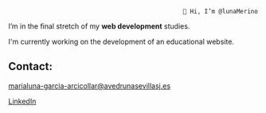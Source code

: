                                                      👋 Hi, I’m @lunaMerino

 I’m in the final stretch of my **web development** studies.
 
 I'm currently working on the development of an educational website.

## Contact:
marialuna-garcia-arcicollar@avedrunasevillasj.es

[LinkedIn](https://www.linkedin.com/in/luna-merino/)



<!--
## Languages and Tools:

https://img.shields.io/badge/JavaScript-F7DF1E.svg?style=for-the-badge&logo=JavaScript&logoColor=black
https://img.shields.io/badge/React-61DAFB.svg?style=for-the-badge&logo=React&logoColor=black
https://img.shields.io/badge/HTML5-E34F26.svg?style=for-the-badge&logo=HTML5&logoColor=white
https://img.shields.io/badge/CSS3-1572B6.svg?style=for-the-badge&logo=CSS3&logoColor=white
https://img.shields.io/badge/Astro-BC52EE.svg?style=for-the-badge&logo=Astro&logoColor=white
https://img.shields.io/badge/Tailwind%20CSS-06B6D4.svg?style=for-the-badge&logo=Tailwind-CSS&logoColor=white

https://img.shields.io/badge/Spring%20Boot-6DB33F.svg?style=for-the-badge&logo=Spring-Boot&logoColor=white
https://img.shields.io/badge/Spring%20Security-6DB33F.svg?style=for-the-badge&logo=Spring-Security&logoColor=white
https://img.shields.io/badge/MySQL-4479A1.svg?style=for-the-badge&logo=MySQL&logoColor=white
https://img.shields.io/badge/Node.js-5FA04E.svg?style=for-the-badge&logo=nodedotjs&logoColor=white
https://img.shields.io/badge/PHP-777BB4.svg?style=for-the-badge&logo=PHP&logoColor=white
https://camo.githubusercontent.com/6d9ad4becc2d73ac5cefacc1370a6c37458f272a553046ea5e2b8351ea185747/68747470733a2f2f696d672e736869656c64732e696f2f62616467652f6a6176612d2532334544384230302e7376673f7374796c653d666f722d7468652d6261646765266c6f676f3d6a617661266c6f676f436f6c6f723d7768697465

https://img.shields.io/badge/Docker-2496ED.svg?style=for-the-badge&logo=Docker&logoColor=white
https://img.shields.io/badge/Git-F05032.svg?style=for-the-badge&logo=Git&logoColor=white
https://img.shields.io/badge/Kubernetes-326CE5.svg?style=for-the-badge&logo=Kubernetes&logoColor=white
https://img.shields.io/badge/Firebase-DD2C00.svg?style=for-the-badge&logo=Firebase&logoColor=white

https://img.shields.io/badge/Figma-F24E1E.svg?style=for-the-badge&logo=Figma&logoColor=white
https://img.shields.io/badge/Notion-000000.svg?style=for-the-badge&logo=Notion&logoColor=white -->
